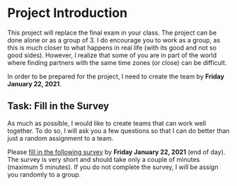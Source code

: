 # Project Introduction

This project will replace the final exam in your class. The project can be done alone or as a group of 3. I do encourage you to work as a group, as this is much closer to what happens in real life (with its good and not so good sides). However, I realize that some of you are in part of the world where finding partners with the same time zones (or close) can be difficult.

In order to be prepared for the project, I need to create the team by **Friday January 22, 2021**.

## Task: Fill in the Survey

As much as possible, I would like to create teams that can work well together. To do so, I will ask you a few questions so that I can do better than just a random assignment to a team.

Please [fill in the following survey](https://ubc.ca1.qualtrics.com/jfe/form/SV_efYTZXeg9ajTYDr) by **Friday January 22, 2021** (end of day). The survey is very short and should take only a couple of minutes (maximum 5 minutes). If you do not complete the survey, I will be assign you randomly to a group.

